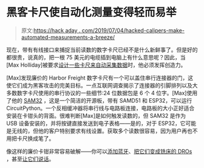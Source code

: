 # 黑客卡尺使自动化测量变得轻而易举

> 原文:[https://hack aday . com/2019/07/04/hacked-calipers-make-automated-measurements-a-breeze/](https://hackaday.com/2019/07/04/hacked-calipers-make-automated-measurements-a-breeze/)

现在，带有有线接口来捕捉当前读数的数字卡尺已经不是什么新鲜事了。但是好的都很贵，说真的，把一根 75 美元的电缆插到电脑上有什么意思呢？因此，当[Max Holliday]被要求[设计一些卡尺来自动采集数据](https://www.notion.so/Hacking-Digital-Calipers-3ee7726f11ca431694dc70a1977516e4)时，他必须发挥创造力。

[Max]发现廉价的 Harbor Freight 数字卡尺有一个可以盖住串行连接器的门，这使它们成为黑客攻击的完美目标。一点互联网调查揭示了连接器的引脚排列以及大多数数字卡尺使用的串行协议的一些细节:24 位数据包是 6 个 4 位字。[Max]使用了他的 [SAM32](https://github.com/maholli/SAM32) ，这是一个简洁的开源板，带有 SAMD51 和 ESP32，可以运行 CircuitPython。一个反相缓冲器将串行线与电路板连接，电路板的大小正好适合安装在卡钳头的背面。很难判断[Max]是如何触发读数的，但 SAM32 是作为 USB 设备安装的，并将按键直接发送到电子表格——是的，对于 ESP32，它可能是无线的，但他的客户特别要求有线设置。获取多个读数很容易，因为用户再也不用把卡尺换成笔了。

像这样的廉价卡钳非常容易破解——你可以[添加蓝牙](https://hackaday.com/2013/06/20/giving-digital-calipers-bluetooth/)、[把它们变成铣床的 DROs](https://hackaday.com/2014/01/19/three-axis-position-indicator-with-digital-calipers/) ，甚至[让它们说话](https://hackaday.com/2011/11/09/talking-digital-calipers-make-engineering-more-accessible/)。